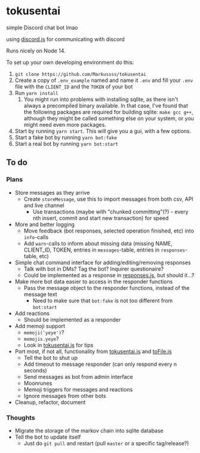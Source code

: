 # tokusentai
simple Discord chat bot lmao

using [discord.js](https://discord.js.org) for communicating with discord

Runs nicely on Node 14.

To set up your own developing environment do this:
  1. `git clone https://github.com/Markussss/tokusentai`
  2. Create a copy of `.env_example` named and name it `.env` and fill your `.env` file with the `CLIENT_ID` and the `TOKEN` of your bot
  3. Run `yarn install`
     1. You might run into problems with installing sqlite, as there isn't always a precompiled binary available. In that case, I've found that the following packages are required for building sqlite: `make gcc g++`, although they might be called something else on your system, or you might need even more packages.
  4. Start by running `yarn start`. This will give you a gui, with a few options.
  5. Start a fake bot by running `yarn bot:fake`
  5. Start a real bot by running `yarn bot:start`

## To do

### Plans
- Store messages as they arrive
  - Create `storeMessage`, use this to import messages from both csv, API and live channel
    - Use transactions (maybe with "chunked committing"(?) - every nth insert, commit and start new transaction) for speed
- More and better logging
  - Move feedback (bot responses, selected operation finished, etc) into `info`-calls
  - Add `warn`-calls to inform about missing data (missing NAME, CLIENT_ID, TOKEN, entries in `messages`-table, entries in `responses`-table, etc)
- Simple chat command interface for adding/editing/removing responses
  - Talk with bot in DMs? Tag the bot? Inquirer questionaire?
  - Could be implemented as a response in [responses.js](responses.js), but should it...?
- Make more bot data easier to access in the responder functions
  - Pass the message object to the responder functions, instead of the message text
    - Need to make sure that `bot:fake` is not too different from `bot:start`
- Add reactions
  - Should be implemented as a responder
- Add memoji support
  - `memoji('yeye')`?
  - `memojis.yeye`?
  - Look in [tokusentai.js](tokusentai.js) for tips
- Port most, if not all, functionality from [tokusentai.js](tokusentai.js) and [toFile.js](toFile.js)
  - Tell the bot to shut up
  - Add timeout to message responder (can only respond every n seconds)
  - Send messages as bot from admin interface
  - Moonrunes
  - Memoji triggers for messages and reactions
  - Ignore messages from other bots
- Cleanup, refactor, document

### Thoughts
- Migrate the storage of the markov chain into sqlite database
- Tell the bot to update itself
  - Just do `git pull` and restart (pull `master` or a specific tag/release?)